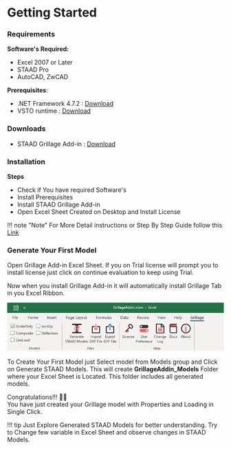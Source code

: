 # Getting Started

### Requirements

**Software's Required:** 

- Excel 2007 or Later
- STAAD Pro
- AutoCAD, ZwCAD

**Prerequisites**:

   - .NET Framework 4.7.2 :  [Download][1]
   - VSTO runtime : [Download][2]

[1]:https://dotnet.microsoft.com/download/dotnet-framework
[2]:https://www.microsoft.com/en-us/download/details.aspx?id=48217

### Downloads

- STAAD Grillage Add-in : [Download][3]

[3]:https://nodesauto-my.sharepoint.com/:f:/g/personal/vivek_nodesautomations_com/Es_KSdrIeXZLiNUSp1RvqMoB2TUMYGXiV-UTZKQ5AuXgyg?e=CjkHd2

### Installation

**Steps**

- Check if You have required Software's
- Install Prerequisites
- Install STAAD Grillage Add-in
- Open Excel Sheet Created on Desktop  and Install License

!!! note  "Note"
	For More Detail instructions or Step By Step Guide follow this [Link][4]

[4]:https://nodesautomations.github.io/setup/installation.html

### Generate Your First Model

Open Grillage Add-in Excel Sheet. If you on Trial license will prompt you to install license just click on continue evaluation to keep using Trial.

Now when you install Grillage Add-in it will automatically install Grillage Tab in you Excel Ribbon.

[![Add-in](assets/images/addinfull.png)](assets/images/addinfull.png)

To Create Your First Model just Select model from Models group and Click on Generate STAAD Models. This will create **GrillageAddin_Models** Folder where your Excel Sheet is Located. This folder includes all generated models.

Congratulations!!! 🎉👏              
You have just created your Grillage model with Properties and Loading in Single Click.

!!! tip
    Just Explore Generated STAAD Models for better understanding.
    Try to Change few variable in Excel Sheet and observe changes in STAAD Models.